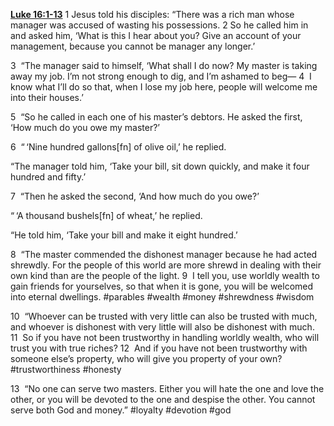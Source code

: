 **[Luke 16:1-13](http://www.blueletterbible.org/search/preSearch.cfm?Criteria=Luke+16.1-13&t=NIV)**
1 Jesus told his disciples: “There was a rich man whose manager was accused of wasting his possessions. 2 So he called him in and asked him, ‘What is this I hear about you? Give an account of your management, because you cannot be manager any longer.’

3  “The manager said to himself, ‘What shall I do now? My master is taking away my job. I’m not strong enough to dig, and I’m ashamed to beg— 4  I know what I’ll do so that, when I lose my job here, people will welcome me into their houses.’

5  “So he called in each one of his master’s debtors. He asked the first, ‘How much do you owe my master?’

6  “ ‘Nine hundred gallons[fn] of olive oil,’ he replied.

“The manager told him, ‘Take your bill, sit down quickly, and make it four hundred and fifty.’

7  “Then he asked the second, ‘And how much do you owe?’

“ ‘A thousand bushels[fn] of wheat,’ he replied.

“He told him, ‘Take your bill and make it eight hundred.’

8  “The master commended the dishonest manager because he had acted shrewdly. For the people of this world are more shrewd in dealing with their own kind than are the people of the light. 9  I tell you, use worldly wealth to gain friends for yourselves, so that when it is gone, you will be welcomed into eternal dwellings. #parables #wealth #money #shrewdness #wisdom

10  “Whoever can be trusted with very little can also be trusted with much, and whoever is dishonest with very little will also be dishonest with much. 11  So if you have not been trustworthy in handling worldly wealth, who will trust you with true riches? 12  And if you have not been trustworthy with someone else’s property, who will give you property of your own? #trustworthiness #honesty

13  “No one can serve two masters. Either you will hate the one and love the other, or you will be devoted to the one and despise the other. You cannot serve both God and money.” #loyalty #devotion #god
